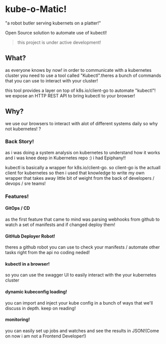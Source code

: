 # kube-o-Matic!

"a robot butler serving kubernets on a platter!"

Open Source solution to automate use of kubectl!

> this project is under active development!

## What?
as everyone knows by now! in order to communicate with a kubernetes cluster you need to use a tool called "Kubectl".theres a bunch of commands that you can use to interact with your cluster!

this tool provides a layer on top of k8s.io/client-go to automate "kubectl"!
we expose an HTTP REST API to bring kubectl to your browser!


## Why?
we use our browsers to interact with alot of different systems daily so why not kubernetes! ?

### Back Story!
as i was doing a system analysis on kubernetes to understand how it works and i was knee deep in Kubernetes repo :) i had Epiphany!!

kubectl is basically a wrapper for k8s.io/client-go. so client-go is the actuall client for kubernetes so then i used that knowledge to write my own wrapper that takes away little bit of weight from the back of developers / devops / sre teams!

### Features!

#### GitOps / CD
as the first feature that came to mind was parsing webhooks from github to watch a set of manifests and if changed deploy them!

#### GitHub Deployer Robot!
theres a github robot you can use to check your manifests / automate other tasks right from the api no coding neded!

#### kubectl in a browser!
so you can use the swagger UI to easily interact with the your kubernetes cluster

#### dynamic kubeconfig loading!
you can import and inject your kube config in a bunch of ways that we'll discuss in depth. keep on reading!

#### monitoring!
you can easily set up jobs and watches and see the results in JSON!(Come on now i am not a Frontend Developer!)
